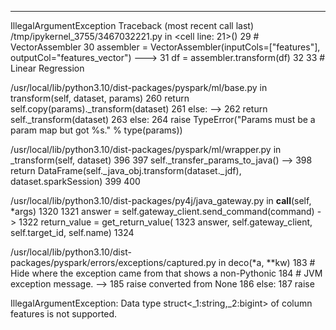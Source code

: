 ---------------------------------------------------------------------------
IllegalArgumentException                  Traceback (most recent call last)
/tmp/ipykernel_3755/3467032221.py in <cell line: 21>()
     29     # VectorAssembler
     30     assembler = VectorAssembler(inputCols=["features"], outputCol="features_vector")
---> 31     df = assembler.transform(df)
     32 
     33     # Linear Regression

/usr/local/lib/python3.10/dist-packages/pyspark/ml/base.py in transform(self, dataset, params)
    260                 return self.copy(params)._transform(dataset)
    261             else:
--> 262                 return self._transform(dataset)
    263         else:
    264             raise TypeError("Params must be a param map but got %s." % type(params))

/usr/local/lib/python3.10/dist-packages/pyspark/ml/wrapper.py in _transform(self, dataset)
    396 
    397         self._transfer_params_to_java()
--> 398         return DataFrame(self._java_obj.transform(dataset._jdf), dataset.sparkSession)
    399 
    400 

/usr/local/lib/python3.10/dist-packages/py4j/java_gateway.py in __call__(self, *args)
   1320 
   1321         answer = self.gateway_client.send_command(command)
-> 1322         return_value = get_return_value(
   1323             answer, self.gateway_client, self.target_id, self.name)
   1324 

/usr/local/lib/python3.10/dist-packages/pyspark/errors/exceptions/captured.py in deco(*a, **kw)
    183                 # Hide where the exception came from that shows a non-Pythonic
    184                 # JVM exception message.
--> 185                 raise converted from None
    186             else:
    187                 raise

IllegalArgumentException: Data type struct<_1:string,_2:bigint> of column features is not supported.
